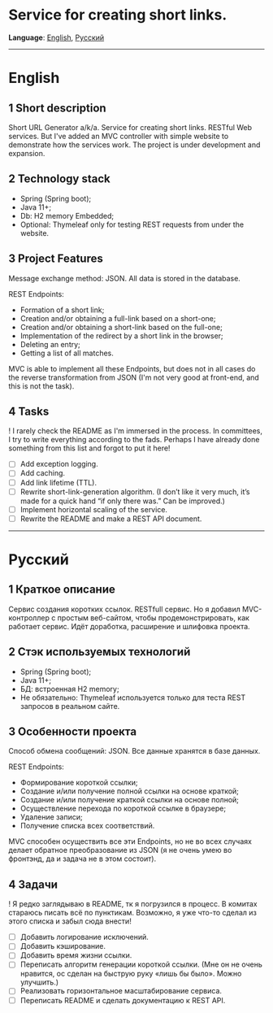 # Service for creating short links.

**Language**: 
[English](#English),
[Русский](#Русский)
____
# English

## 1 Short description
Short URL Generator a/k/a. Service for creating short links.
RESTful Web services. But I've added an MVC controller with simple website to demonstrate how the services work.
The project is under development and expansion.

## 2 Technology stack 
- Spring (Spring boot);
- Java 11+;
- Db: H2 memory Embedded;
- Оptional: Thymeleaf only for testing REST requests from under the website.

## 3 Project Features
Message exchange method: JSON.
All data is stored in the database.

REST Endpoints:
- Formation of a short link;
- Creation and/or obtaining a full-link based on a short-one;
- Creation and/or obtaining a short-link based on the full-one;
- Implementation of the redirect by a short link in the browser;
- Deleting an entry;
- Getting a list of all matches.

MVC is able to implement all these Endpoints, but does not in all cases do the reverse transformation from JSON (I'm not very good at front-end, and this is not the task).

## 4 Tasks
! I rarely check the README as I'm immersed in the process. In committees, I try to write everything according to the fads. Perhaps I have already done something from this list and forgot to put it here!

- [ ] Add exception logging.
- [ ] Add caching.
- [ ] Add link lifetime (TTL).
- [ ] Rewrite short-link-generation algorithm. (I don’t like it very much, it’s made for a quick hand “if only there was.” Can be improved.)
- [ ] Implement horizontal scaling of the service.
- [ ] Rewrite the README and make a REST API document.

____
# Русский

## 1 Краткое описание
Сервис создания коротких ссылок.
RESTfull сервис. Но я добавил MVC-контроллер с простым веб-сайтом, чтобы продемонстрировать, как работает сервис.
Идёт доработка, расширение и шлифовка проекта.

## 2 Стэк используемых технологий
- Spring (Spring boot);
- Java 11+;
- БД: встроенная H2 memory;
- Не обязательно: Thymeleaf используется только для теста REST запросов в реальном сайте.

## 3 Особенности проекта
Способ обмена сообщений: JSON.
Все данные хранятся в базе данных.

REST Endpoints: 
-	Формирование короткой ссылки; 
-	Создание и/или получение полной ссылки на основе краткой;
-	Создание и/или получение краткой ссылки на основе полной;
-	Осуществление перехода по короткой ссылке в браузере;
-	Удаление записи;
-	Получение списка всех соответствий.

MVC способен осуществить все эти Endpoints, но не во всех случаях делает обратное преобразование из JSON (я не очень умею во фронтэнд, да и задача не в этом состоит).

## 4 Задачи
! Я редко заглядываю в README, тк я погрузился в процесс. В комитах стараюсь писать всё по пунктикам. Возможно, я уже что-то сделал из этого списка и забыл сюда внести!

- [ ] Добавить логирование исключений. 
- [ ] Добавить кэширование. 
- [ ] Добавить время жизни ссылки. 
- [ ] Переписать алгоритм генерации короткой ссылки. (Мне он не очень нравится, ос сделан на быструю руку «лишь бы было». Можно улучшить.) 
- [ ] Реализовать горизонтальное масштабирование сервиса. 
- [ ] Переписать README и сделать документацию к REST API.
